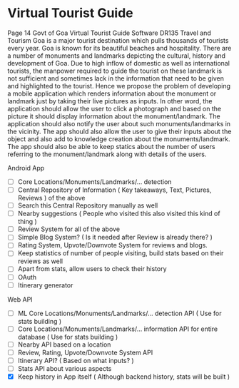 # Virtual Tourist Guide

Page 14
Govt of Goa 	Virtual Tourist Guide 	Software 	DR135 	Travel and Tourism
Goa is a major tourist destination which pulls thousands of tourists every year. Goa is known for its beautiful beaches and hospitality. There are a number of monuments and landmarks depicting the cultural, history and development of Goa. Due to high inflow of domestic as well as international tourists, the manpower required to guide the tourist on these landmark is not sufficient and sometimes lack in the information that need to be given and highlighted to the tourist. Hence we propose the problem of developing a mobile application which renders information about the monument or landmark just by taking their live pictures as inputs. In other word, the application should allow the user to click a photograph and based on the picture it should display information about the monument/landmark. The application should also notify the user about such monuments/landmarks in the vicinity. The app should also allow the user to give their inputs about the object and also add to knowledge creation about the monuments/landmark. The app should also be able to keep statics about the number of users referring to the monument/landmark along with details of the users.

Android App

- [ ] Core Locations/Monuments/Landmarks/... detection
- [ ] Central Repository of Information ( Key takeaways, Text, Pictures, Reviews ) of the above
- [ ] Search this Central Repository manually as well
- [ ] Nearby suggestions ( People who visited this also visited this kind of thing )
- [ ] Review System for all of the above
- [ ] Simple Blog System? ( Is it needed after Review is already there? )
- [ ] Rating System, Upvote/Downvote System for reviews and blogs.
- [ ] Keep statistics of number of people visiting, build stats based on their reviews as well
- [ ] Apart from stats, allow users to check their history
- [ ] OAuth
- [ ] Itinerary generator

Web API

- [ ] ML Core Locations/Monuments/Landmarks/... detection API ( Use for stats building )
- [ ] Core Locations/Monuments/Landmarks/... information API for entire database ( Use for stats building )
- [ ] Nearby API based on a location
- [ ] Review, Rating, Upvote/Downvote System API
- [ ] Itinerary API? ( Based on what inputs? )
- [ ] Stats API about various aspects
- [X] Keep history in App itself ( Although backend history, stats will be built )